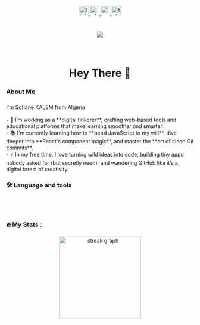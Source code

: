 <div align="center">
  <a href="https://linkedin.com/in/sofianeklm" target="_blank">
    <img src="https://img.shields.io/static/v1?message=LinkedIn&logo=linkedin&label=&color=0077B5&logoColor=white&labelColor=&style=for-the-badge" height="25" alt="linkedin logo"  />
  </a>
  <a href="https://wa.me/message/WGLSISTQWPALO1" target="_blank">
    <img src="https://img.shields.io/static/v1?message=Whatsapp&logo=whatsapp&label=&color=25D366&logoColor=white&labelColor=&style=for-the-badge" height="25" alt="whatsapp logo"  />
  </a>
  <a href="https://mail.google.com/mail/?view=cm&fs=1&to=kalemsofianeladjel@gmail.com" target="_blank">
    <img src="https://img.shields.io/static/v1?message=Gmail&logo=gmail&label=&color=D14836&logoColor=white&labelColor=&style=for-the-badge" height="25" alt="gmail logo"  />
  </a>
  <a href="https://t.me/SofianeKLM" target="_blank">
    <img src="https://img.shields.io/static/v1?message=Telegram&logo=telegram&label=&color=2CA5E0&logoColor=white&labelColor=&style=for-the-badge" height="25" alt="telegram logo"  />
  </a>
</div>

###

<br clear="both">

<div align="center">
  <img src="https://visitor-badge.laobi.icu/badge?page_id=SofianePro208.SofianePro208&"  />
</div>

###

<br clear="both">

<h1 align="center">Hey There 👋</h1>

###

<h3 align="left">About Me</h3>

###

<p align="left">I'm Sofiane KALEM from Algeria<br><br>- 🔭 I’m working as a **digital tinkerer**, crafting web-based tools and educational platforms that make learning smoother and smarter.<br>- 📚 I'm currently learning how to **bend JavaScript to my will**, dive deeper into **React's component magic**, and master the **art of clean Git commits**.<br>- ⚡ In my free time, I love turning wild ideas into code, building tiny apps nobody asked for (but secretly need), and wandering GitHub like it’s a digital forest of creativity.</p>

###

<h3 align="left">🛠 Language and tools</h3>

###

<br clear="both">

<div align="left">
  <img src="https://cdn.jsdelivr.net/gh/devicons/devicon/icons/azure/azure-original.svg" height="1" alt="azure logo"  />
  <img width="1" />
  <img src="https://cdn.jsdelivr.net/gh/devicons/devicon/icons/arduino/arduino-original.svg" height="1" alt="arduino logo"  />
  <img width="1" />
  <img src="https://cdn.jsdelivr.net/gh/devicons/devicon/icons/android/android-original.svg" height="1" alt="android logo"  />
  <img width="1" />
  <img src="https://cdn.jsdelivr.net/gh/devicons/devicon/icons/aftereffects/aftereffects-original.svg" height="1" alt="aftereffects logo"  />
  <img width="1" />
  <img src="https://cdn.jsdelivr.net/gh/devicons/devicon/icons/blender/blender-original.svg" height="1" alt="blender logo"  />
  <img width="1" />
  <img src="https://cdn.jsdelivr.net/gh/devicons/devicon/icons/figma/figma-original.svg" height="1" alt="figma logo"  />
  <img width="1" />
  <img src="https://cdn.jsdelivr.net/gh/devicons/devicon/icons/git/git-original.svg" height="1" alt="git logo"  />
  <img width="1" />
  <img src="https://cdn.jsdelivr.net/gh/devicons/devicon/icons/github/github-original.svg" height="1" alt="github logo"  />
  <img width="1" />
  <img src="https://cdn.jsdelivr.net/gh/devicons/devicon/icons/illustrator/illustrator-plain.svg" height="1" alt="illustrator logo"  />
  <img width="1" />
  <img src="https://cdn.jsdelivr.net/gh/devicons/devicon/icons/javascript/javascript-original.svg" height="1" alt="javascript logo"  />
  <img width="1" />
  <img src="https://cdn.jsdelivr.net/gh/devicons/devicon/icons/java/java-original.svg" height="1" alt="java logo"  />
  <img width="1" />
  <img src="https://cdn.jsdelivr.net/gh/devicons/devicon/icons/latex/latex-original.svg" height="1" alt="latex logo"  />
  <img width="1" />
  <img src="https://cdn.jsdelivr.net/gh/devicons/devicon/icons/linux/linux-original.svg" height="1" alt="linux logo"  />
  <img width="1" />
  <img src="https://cdn.jsdelivr.net/gh/devicons/devicon/icons/html5/html5-original.svg" height="1" alt="html5 logo"  />
  <img width="1" />
  <img src="https://cdn.jsdelivr.net/gh/devicons/devicon/icons/css3/css3-original.svg" height="1" alt="css3 logo"  />
  <img width="1" />
  <img src="https://cdn.jsdelivr.net/gh/devicons/devicon/icons/photoshop/photoshop-plain.svg" height="1" alt="photoshop logo"  />
  <img width="1" />
  <img src="https://cdn.jsdelivr.net/gh/devicons/devicon/icons/premierepro/premierepro-original.svg" height="1" alt="premierepro logo"  />
  <img width="1" />
  <img src="https://cdn.jsdelivr.net/gh/devicons/devicon/icons/vscode/vscode-original.svg" height="1" alt="vscode logo"  />
</div>

###

<h3 align="left">🔥   My Stats :</h3>

###

<div align="center">
  <img src="https://streak-stats.demolab.com?user=SofianePro208&locale=en&mode=daily&theme=dark&hide_border=false&border_radius=5&order=3" height="220" alt="streak graph"  />
</div>

###
